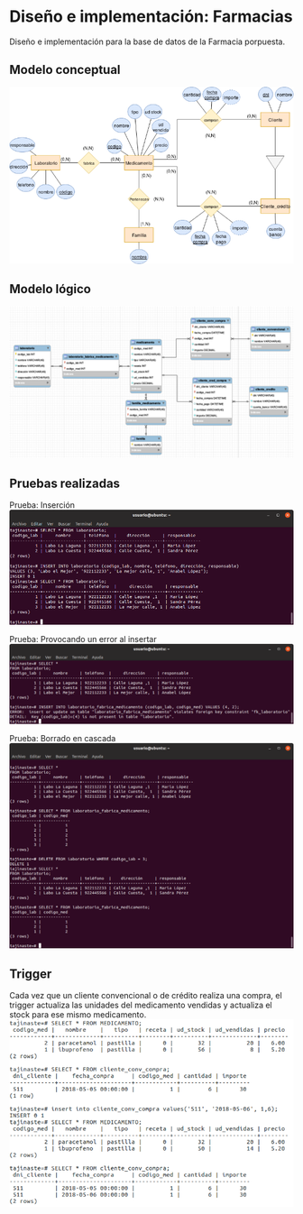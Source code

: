 # Diseño e implementación: Farmacias


Diseño e implementación para la base de datos de la Farmacia porpuesta.

## Modelo conceptual
![ModeloConceptual](farmacia_modeloconceptual.png?raw=true)

## Modelo lógico
![ModeloLogico](farmacia_modelologico.png?raw=true)

## Pruebas realizadas

Prueba: Inserción
![InsertIntoExample](/Pruebas/prueba_insert.png?raw=true)

Prueba: Provocando un error al insertar
![InsertIntoErrorExample](/Pruebas/prueba_error_insert.png?raw=true)

Prueba: Borrado en cascada
![DeleteOnCascadeExample](/Pruebas/prueba_delete_on_cascade.png?raw=true)

## Trigger
Cada vez que un cliente convencional o de crédito realiza una compra, el trigger actualiza las unidades del medicamento vendidas y actualiza el stock para ese mismo medicamento.
![ejecucion_trigger](/Triggers/ejecucion_trigger.png?raw=true)

